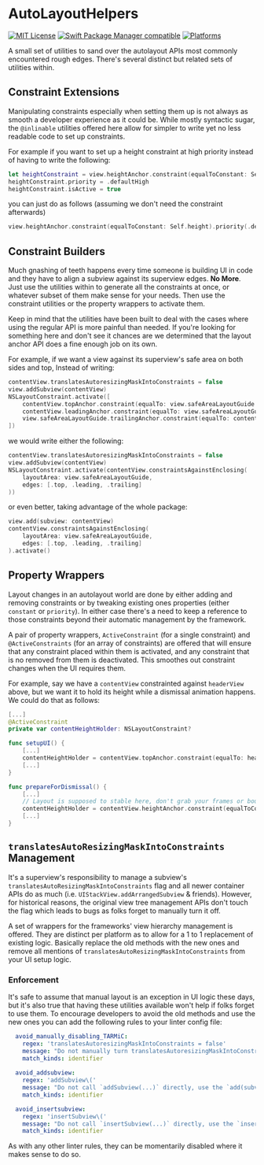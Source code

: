 # AutoLayoutHelpers
[![MIT License](https://badgen.net/github/license/micromatch/micromatch)](https://mit-license.org/) 
[![Swift Package Manager compatible](https://badgen.net/badge/SPM/Compatible?color=green)](https://github.com/apple/swift-package-manager)
[![Platforms](https://badgen.net/badge/icon/iOS%20%7C%20macOS%20%7C%20macOS%20Catalyst%20%7C%20tvOS%20%7C%20visionOS?icon=apple&label&color=grey)](https://apple.com/developer)

A small set of utilities to sand over the autolayout APIs most commonly encountered rough edges. There's several
distinct but related sets of utilities within.

## Constraint Extensions

Manipulating constraints especially when setting them up is not always as smooth a developer experience as it could be.
While mostly syntactic sugar, the `@inlinable` utilities offered here allow for simpler to write yet no less readable
code to set up constraints.

For example if you want to set up a height constraint at high priority instead of having to write the following:
```swift
let heightConstraint = view.heightAnchor.constraint(equalToConstant: Self.height)
heightConstraint.priority = .defaultHigh
heightConstraint.isActive = true
```
you can just do as follows (assuming we don't need the constraint afterwards) 
```swift
view.heightAnchor.constraint(equalToConstant: Self.height).priority(.defaultHigh).activate()
```

## Constraint Builders

Much gnashing of teeth happens every time someone is building UI in code and they have to align a subview against its
superview edges. **No More**. Just use the utilities within to generate all the constraints at once, or whatever subset
of them make sense for your needs. Then use the constraint utilities or the property wrappers to activate them.

Keep in mind that the utilities have been built to deal with the cases where using the regular API is more painful than
needed. If you're looking for something here and don't see it chances are we determined that the layout anchor API does
a fine enough job on its own.

For example, if we want a view against its superview's safe area on both sides and top, Instead of writing:
```swift
contentView.translatesAutoresizingMaskIntoConstraints = false
view.addSubview(contentView)
NSLayoutConstraint.activate([
    contentView.topAnchor.constraint(equalTo: view.safeAreaLayoutGuide.topAnchor),
    contentView.leadingAnchor.constraint(equalTo: view.safeAreaLayoutGuide.leadingAnchor),
    view.safeAreaLayoutGuide.trailingAnchor.constraint(equalTo: contentView.trailingAnchor)
])
```

we would write either the following:
```swift
contentView.translatesAutoresizingMaskIntoConstraints = false
view.addSubview(contentView)
NSLayoutConstraint.activate(contentView.constraintsAgainstEnclosing(
    layoutArea: view.safeAreaLayoutGuide,
    edges: [.top, .leading, .trailing]
))
```

or even better, taking advantage of the whole package:
```swift
view.add(subview: contentView)
contentView.constraintsAgainstEnclosing(
    layoutArea: view.safeAreaLayoutGuide,
    edges: [.top, .leading, .trailing]
).activate()
```

## Property Wrappers

Layout changes in an autolayout world are done by either adding and removing constraints or by tweaking existing ones
properties (either `constant` or `priority`). In either case there's a need to keep a reference to those constraints
beyond their automatic management by the framework.

A pair of property wrappers, `ActiveConstraint` (for a single constraint) and `@ActiveConstraints` (for an array of
constraints) are offered that will ensure that any constraint placed within them is activated, and any constraint that
is no removed from them is deactivated. This smoothes out constraint changes when the UI requires them.
 
For example, say we have a `contentView` constrainted against `headerView` above, but we want it to hold its height
while a dismissal animation happens. We could do that as follows:
```swift
[...]
@ActiveConstraint
private var contentHeightHolder: NSLayoutConstraint?

func setupUI() {
    [...]
    contentHeightHolder = contentView.topAnchor.constraint(equalTo: headerView.bottomAnchor)
    [...]
}

func prepareForDismissal() {
    [...]
    // Layout is supposed to stable here, don't grab your frames or bounds otherwise kids!
    contentHeightHolder = contentView.heightAnchor.constraint(equalToConstant: heightHolder.frame.height)
    [...]
}
```

## `translatesAutoResizingMaskIntoConstraints` Management

It's a superview's responsibility to manage a subview's `translatesAutoResizingMaskIntoConstraints` flag and all newer
container APIs do as much (i.e. `UIStackView.addArrangedSubview` & friends). However, for historical reasons, the
original view tree management APIs don't touch the flag which leads to bugs as folks forget to manually turn it off.

A set of wrappers for the frameworks' view hierarchy management is offered. They are distinct per platform as to allow
for a 1 to 1 replacement of existing logic. Basically replace the old methods with the new ones and remove all mentions
of `translatesAutoResizingMaskIntoConstraints` from your UI setup logic.

### Enforcement

It's safe to assume that manual layout is an exception in UI logic these days, but it's also true that having these
utilities available won't help if folks forget to use them. To encourage developers to avoid the old methods and use
the new ones you can add the following rules to your linter config file:

```yaml
  avoid_manually_disabling_TARMiC:
    regex: 'translatesAutoresizingMaskIntoConstraints = false'
    message: "Do not manually turn translatesAutoresizingMaskIntoConstraints off, use the managed view hierarchy methods add(subview:) and insert(subview:) instead"
    match_kinds: identifier
    
  avoid_addsubview:
    regex: 'addSubview\('
    message: "Do not call `addSubview(...)` directly, use the `add(subview:...)` wrappers instead"
    match_kinds: identifier

  avoid_insertsubview:
    regex: 'insertSubview\('
    message: "Do not call `insertSubview(...)` directly, use the `insert(subview:...)` wrappers instead"
    match_kinds: identifier

```

As with any other linter rules, they can be momentarily disabled where it makes sense to do so.
